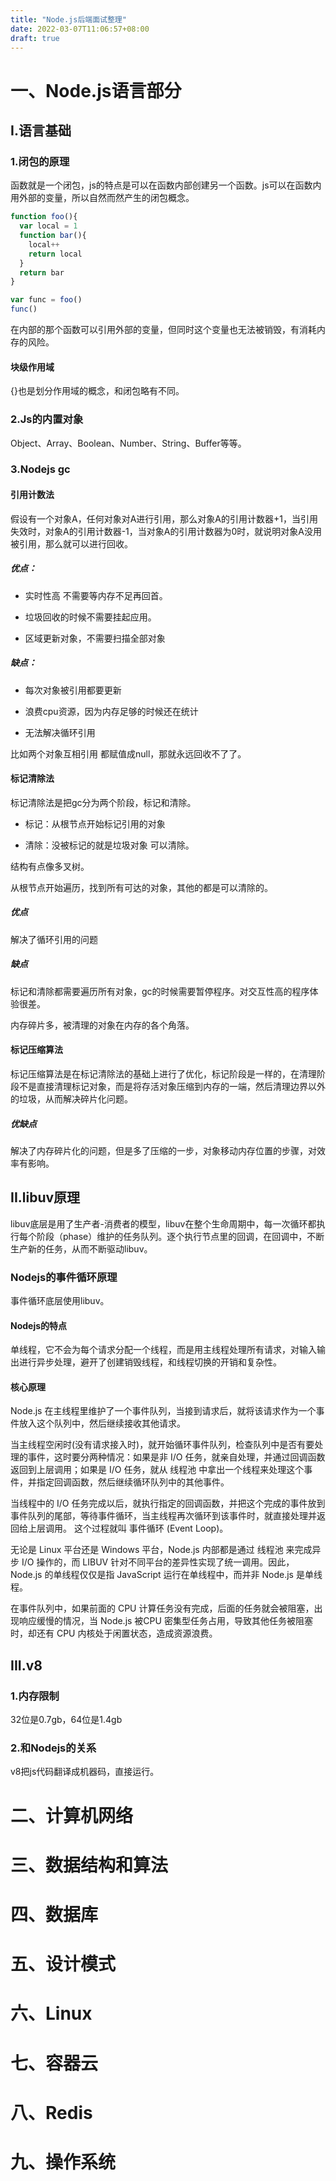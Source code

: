 ```yaml
---
title: "Node.js后端面试整理"
date: 2022-03-07T11:06:57+08:00
draft: true
---
```


# 一、Node.js语言部分

## I.语言基础

### 1.闭包的原理

函数就是一个闭包，js的特点是可以在函数内部创建另一个函数。js可以在函数内用外部的变量，所以自然而然产生的闭包概念。

```js
function foo(){
  var local = 1
  function bar(){
    local++
    return local
  }
  return bar
}

var func = foo()
func()
```

在内部的那个函数可以引用外部的变量，但同时这个变量也无法被销毁，有消耗内存的风险。


#### 块级作用域 

{}也是划分作用域的概念，和闭包略有不同。

### 2.Js的内置对象

Object、Array、Boolean、Number、String、Buffer等等。

### 3.Nodejs gc

#### 引用计数法

假设有一个对象A，任何对象对A进行引用，那么对象A的引用计数器+1，当引用失效时，对象A的引用计数器-1，当对象A的引用计数器为0时，就说明对象A没用被引用，那么就可以进行回收。

##### 优点：
- 实时性高 不需要等内存不足再回首。

- 垃圾回收的时候不需要挂起应用。

- 区域更新对象，不需要扫描全部对象

##### 缺点：
- 每次对象被引用都要更新

- 浪费cpu资源，因为内存足够的时候还在统计

- 无法解决循环引用

比如两个对象互相引用 都赋值成null，那就永远回收不了了。

#### 标记清除法

标记清除法是把gc分为两个阶段，标记和清除。

- 标记：从根节点开始标记引用的对象

- 清除：没被标记的就是垃圾对象 可以清除。

结构有点像多叉树。

从根节点开始遍历，找到所有可达的对象，其他的都是可以清除的。

##### 优点

解决了循环引用的问题

##### 缺点

标记和清除都需要遍历所有对象，gc的时候需要暂停程序。对交互性高的程序体验很差。

内存碎片多，被清理的对象在内存的各个角落。

#### 标记压缩算法

标记压缩算法是在标记清除法的基础上进行了优化，标记阶段是一样的，在清理阶段不是直接清理标记对象，而是将存活对象压缩到内存的一端，然后清理边界以外的垃圾，从而解决碎片化问题。


##### 优缺点

解决了内存碎片化的问题，但是多了压缩的一步，对象移动内存位置的步骤，对效率有影响。

## II.libuv原理

libuv底层是用了生产者-消费者的模型，libuv在整个生命周期中，每一次循环都执行每个阶段（phase）维护的任务队列。逐个执行节点里的回调，在回调中，不断生产新的任务，从而不断驱动libuv。

### Nodejs的事件循环原理

事件循环底层使用libuv。
#### Nodejs的特点

单线程，它不会为每个请求分配一个线程，而是用主线程处理所有请求，对输入输出进行异步处理，避开了创建销毁线程，和线程切换的开销和复杂性。

#### 核心原理

Node.js 在主线程里维护了一个事件队列，当接到请求后，就将该请求作为一个事件放入这个队列中，然后继续接收其他请求。

当主线程空闲时(没有请求接入时)，就开始循环事件队列，检查队列中是否有要处理的事件，这时要分两种情况：如果是非 I/O 任务，就亲自处理，并通过回调函数返回到上层调用；如果是 I/O 任务，就从 线程池 中拿出一个线程来处理这个事件，并指定回调函数，然后继续循环队列中的其他事件。

当线程中的 I/O 任务完成以后，就执行指定的回调函数，并把这个完成的事件放到事件队列的尾部，等待事件循环，当主线程再次循环到该事件时，就直接处理并返回给上层调用。 这个过程就叫 事件循环 (Event Loop)。

无论是 Linux 平台还是 Windows 平台，Node.js 内部都是通过 线程池 来完成异步 I/O 操作的，而 LIBUV 针对不同平台的差异性实现了统一调用。因此，Node.js 的单线程仅仅是指 JavaScript 运行在单线程中，而并非 Node.js 是单线程。

在事件队列中，如果前面的 CPU 计算任务没有完成，后面的任务就会被阻塞，出现响应缓慢的情况，当 Node.js 被CPU 密集型任务占用，导致其他任务被阻塞时，却还有 CPU 内核处于闲置状态，造成资源浪费。

## III.v8

### 1.内存限制

32位是0.7gb，64位是1.4gb

### 2.和Nodejs的关系

v8把js代码翻译成机器码，直接运行。

# 二、计算机网络

# 三、数据结构和算法

# 四、数据库

# 五、设计模式

# 六、Linux

# 七、容器云

# 八、Redis

# 九、操作系统